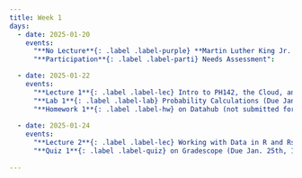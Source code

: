 ```yaml
---
title: Week 1
days:
  - date: 2025-01-20
    events:
      "**No Lecture**{: .label .label-purple} **Martin Luther King Jr. Day**":
      "**Participation**{: .label .label-parti} Needs Assessment":

  - date: 2025-01-22
    events:
      "**Lecture 1**{: .label .label-lec} Intro to PH142, the Cloud, and PPDAC":
      "**Lab 1**{: .label .label-lab} Probability Calculations (Due Jan 28th)":
      "**Homework 1**{: .label .label-hw} on Datahub (not submitted for credit; solutions released on Jan. 26th)":
      
  - date: 2025-01-24
    events:
      "**Lecture 2**{: .label .label-lec} Working with Data in R and Rstudio":
      "**Quiz 1**{: .label .label-quiz} on Gradescope (Due Jan. 25th, 12PM noon PST)":
      
---
```

